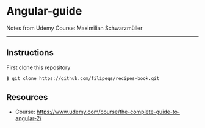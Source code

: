 # Angular-guide

Notes from Udemy Course: Maximilian Schwarzmüller

---

## Instructions

First clone this repository

```bash
$ git clone https://github.com/filipeqs/recipes-book.git
```

## Resources

- Course: https://www.udemy.com/course/the-complete-guide-to-angular-2/
